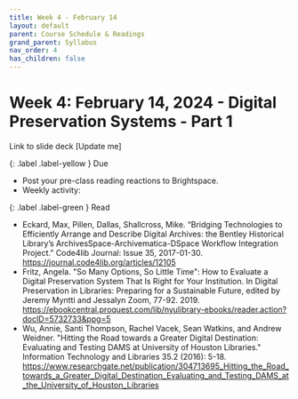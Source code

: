```yaml
---
title: Week 4 - February 14
layout: default
parent: Course Schedule & Readings
grand_parent: Syllabus
nav_order: 4
has_children: false
---
```


# Week 4: February 14, 2024 - Digital Preservation Systems - Part 1

Link to slide deck [Update me]

{: .label .label-yellow }
Due
* Post your pre-class reading reactions to Brightspace.
* Weekly activity: 

{: .label .label-green }
Read
* Eckard, Max, Pillen, Dallas, Shallcross, Mike. “Bridging Technologies to Efficiently Arrange and Describe Digital Archives: the Bentley Historical Library’s ArchivesSpace-Archivematica-DSpace Workflow Integration Project.” Code4lib Journal: Issue 35, 2017-01-30. <a href="https://journal.code4lib.org/articles/12105" target="_blank">https://journal.code4lib.org/articles/12105</a>
* Fritz, Angela. "So Many Options, So Little Time": How to Evaluate a Digital Preservation System That Is Right for Your Institution. In Digital Preservation in Libraries: Preparing for a Sustainable Future, edited by Jeremy Myntti and Jessalyn Zoom, 77-92. 2019. <a href="https://ebookcentral.proquest.com/lib/nyulibrary-ebooks/reader.action?docID=5732733&ppg=5" target="_blank">https://ebookcentral.proquest.com/lib/nyulibrary-ebooks/reader.action?docID=5732733&ppg=5</a>
* Wu, Annie, Santi Thompson, Rachel Vacek, Sean Watkins, and Andrew Weidner. "Hitting the Road towards a Greater Digital Destination: Evaluating and Testing DAMS at University of Houston Libraries." Information Technology and Libraries 35.2 (2016): 5-18. <a href="https://www.researchgate.net/publication/304713695_Hitting_the_Road_towards_a_Greater_Digital_Destination_Evaluating_and_Testing_DAMS_at_the_University_of_Houston_Libraries" target="_blank">https://www.researchgate.net/publication/304713695_Hitting_the_Road_towards_a_Greater_Digital_Destination_Evaluating_and_Testing_DAMS_at_the_University_of_Houston_Libraries</a>
